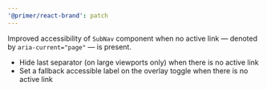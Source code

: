 ```yaml
---
'@primer/react-brand': patch
---
```


Improved accessibility of `SubNav` component when no active link — denoted by `aria-current="page"` — is present.

- Hide last separator (on large viewports only) when there is no active link
- Set a fallback accessible label on the overlay toggle when there is no active link
